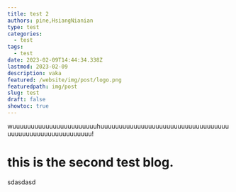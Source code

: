 ```yaml
---
title: test 2
authors: pine,HsiangNianian
type: test
categories:
  - test
tags:
  - test
date: 2023-02-09T14:44:34.338Z
lastmod: 2023-02-09
description: vaka
featured: /website/img/post/logo.png
featuredpath: img/post
slug: test
draft: false
showtoc: true
---
```


w﻿uuuuuuuuuuuuuuuuuuuuuuuhuuuuuuuuuuuuuuuuuuuuuuuuuuuuuuuuuuuuuuuuuuuuuuuuuuuuuuuuuu!

# t﻿his is the second test blog.

s﻿dasdasd
